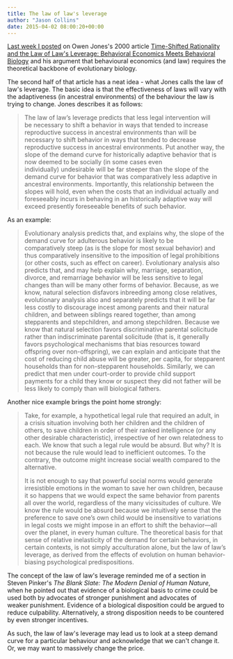```yaml
---
title: The law of law's leverage
author: "Jason Collins"
date: 2015-04-02 08:00:20+00:00
---
```


[Last week I posted](https://www.jasoncollins.blog/an-evolutionary-perspective-on-behavioural-economics/) on Owen Jones's 2000 article [Time-Shifted Rationality and the Law of Law's Leverage: Behavioral Economics Meets Behavioral Biology](http://ssrn.com/abstract=249419) and his argument that behavioural economics (and law) requires the theoretical backbone of evolutionary biology.

The second half of that article has a neat idea - what Jones calls the law of law's leverage. The basic idea is that the effectiveness of laws will vary with the adaptiveness (in ancestral environments) of the behaviour the law is trying to change. Jones describes it as follows:

>The law of law’s leverage predicts that less legal intervention will be necessary to shift a behavior in ways that tended to increase reproductive success in ancestral environments than will be necessary to shift behavior in ways that tended to decrease reproductive success in ancestral environments. Put another way, the slope of the demand curve for historically adaptive behavior that is now deemed to be socially (in some cases even individually) undesirable will be far steeper than the slope of the demand curve for behavior that was comparatively less adaptive in ancestral environments. Importantly, this relationship between the slopes will hold, even when the costs that an individual actually and foreseeably incurs in behaving in an historically adaptive way will exceed presently foreseeable benefits of such behavior.

As an example:

>Evolutionary analysis predicts that, and explains why, the slope of the demand curve for adulterous behavior is likely to be comparatively steep (as is the slope for most sexual behavior) and thus comparatively insensitive to the imposition of legal prohibitions (or other costs, such as effect on career). Evolutionary analysis also predicts that, and may help explain why, marriage, separation, divorce, and remarriage behavior will be less sensitive to legal changes than will be many other forms of behavior. Because, as we know, natural selection disfavors inbreeding among close relatives, evolutionary analysis also and separately predicts that it will be far less costly to discourage incest among parents and their natural children, and between siblings reared together, than among stepparents and stepchildren, and among stepchildren. Because we know that natural selection favors discriminative parental solicitude rather than indiscriminate parental solicitude (that is, it generally favors psychological mechanisms that bias resources toward offspring over non-offspring), we can explain and anticipate that the cost of reducing child abuse will be greater, per capita, for stepparent households than for non-stepparent households. Similarly, we can predict that men under court-order to provide child support payments for a child they know or suspect they did not father will be less likely to comply than will biological fathers.

Another nice example brings the point home strongly:

>Take, for example, a hypothetical legal rule that required an adult, in a crisis situation involving both her children and the children of others, to save children in order of their ranked intelligence (or any other desirable characteristic), irrespective of her own relatedness to each. We know that such a legal rule would be absurd. But why? It is not because the rule would lead to inefficient outcomes. To the contrary, the outcome might increase social wealth compared to the alternative.
>
>It is not enough to say that powerful social norms would generate irresistible emotions in the woman to save her own children, because it so happens that we would expect the same behavior from parents all over the world, regardless of the many vicissitudes of culture. We know the rule would be absurd because we intuitively sense that the preference to save one’s own child would be insensitive to variations in legal costs we might impose in an effort to shift the behavior—all over the planet, in every human culture. The theoretical basis for that sense of relative inelasticity of the demand for certain behaviors, in certain contexts, is not simply acculturation alone, but the law of law’s leverage, as derived from the effects of evolution on human behavior-biasing psychological predispositions.

The concept of the law of law's leverage reminded me of a section in Steven Pinker's *The Blank Slate: The Modern Denial of Human Nature*, when he pointed out that evidence of a biological basis to crime could be used both by advocates of stronger punishment and advocates of weaker punishment. Evidence of a biological disposition could be argued to reduce culpability. Alternatively, a strong disposition needs to be countered by even stronger incentives.

As such, the law of law's leverage may lead us to look at a steep demand curve for a particular behaviour and acknowledge that we can't change it. Or, we may want to massively change the price.
